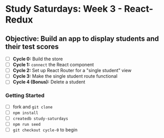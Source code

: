 # Study Saturdays: Week 3 - React-Redux

## **Objective:** Build an app to display students and their test scores

- [ ] **Cycle 0:** Build the store
- [ ] **Cycle 1:** `connect` the React component
- [ ] **Cycle 2:** Set up React Router for a "single student" view
- [ ] **Cycle 3:** Make the single student route functional
- [ ] **Cycle 4 (Bonus):** Delete a student

### **Getting Started**

- [ ] fork and `git clone`
- [ ] `npm install`
- [ ] `createdb study-saturdays`
- [ ] `npm run seed`
- [ ] `git checkout cycle-0` to begin
